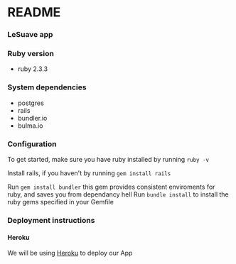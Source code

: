 # README

### LeSuave app


### Ruby version

* ruby 2.3.3

### System dependencies

* postgres
* rails
* bundler.io
* bulma.io

### Configuration

To get started, make sure you have ruby installed by running `ruby -v`

Install rails, if you haven't by running `gem install rails`

Run `gem install bundler` this gem provides consistent enviroments for ruby, and saves you from dependancy hell
Run `bundle install` to install the ruby gems specified in your Gemfile

### Deployment instructions

#### Heroku

We will be using [Heroku](https://www.heroku.com/) to deploy our App


